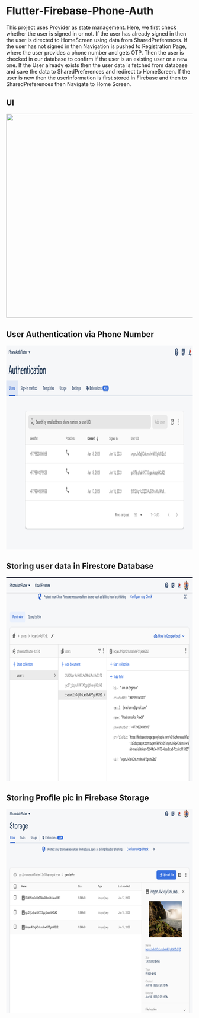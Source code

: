 # Flutter-Firebase-Phone-Auth
 This project uses Provider as state management. Here, we first check whether the user is signed in or not. If the user has already signed in then the user is directed to HomeScreen using data from SharedPreferences. If the user has not signed in then Navigation is pushed to Registration Page, where the user provides a phone number and gets OTP. Then the user is checked in our database to confirm if the user is an existing user or a new one. If the User already exists then the user data is fetched from database and save the data to SharedPreferences and redirect to HomeScreen. If the user is new then the userInformation is first stored in Firebase and then to SharedPreferences then Navigate to Home Screen.


## UI

<img width="900" height="550" src="assets/images/phone_auth.png">       

## User Authentication via Phone Number

<img width="900" height="550" src="assets/images/auth.png"> 

## Storing user data in Firestore Database

<img width="900" height="550" src="assets/images/db.png"> 

## Storing Profile pic in Firebase Storage

<img width="900" height="550" src="assets/images/storage.png">      

